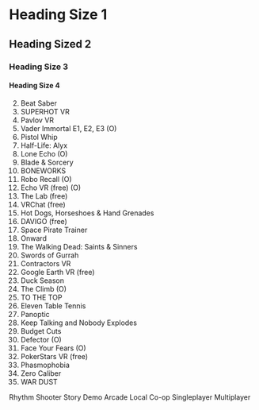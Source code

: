 # Heading Size 1
## Heading Sized 2
### Heading Size 3
#### Heading Size 4
2.	Beat Saber
3.	SUPERHOT VR
4.	Pavlov VR
5.	Vader Immortal E1, E2, E3 (O)
6.	Pistol Whip
7.	Half-Life: Alyx
8.	Lone Echo (O)
9.	Blade & Sorcery
10.	BONEWORKS
11.	Robo Recall (O)
12.	Echo VR (free) (O)
13.	The Lab (free)
14.	VRChat (free)
15.	Hot Dogs, Horseshoes & Hand Grenades
16.	DAVIGO (free)
17.	Space Pirate Trainer
18.	Onward
19.	The Walking Dead: Saints & Sinners
20.	Swords of Gurrah
21.	Contractors VR
22.	Google Earth VR (free)
23.	Duck Season
24.	The Climb (O)
25.	TO THE TOP
26.	Eleven Table Tennis
27.	Panoptic
28.	Keep Talking and Nobody Explodes
29.	Budget Cuts
30.	Defector (O)
31.	Face Your Fears (O)
32.	PokerStars VR (free)
33.	Phasmophobia
34.	Zero Caliber
35.	WAR DUST


Rhythm
Shooter
Story
Demo
Arcade
Local Co-op
Singleplayer
Multiplayer






